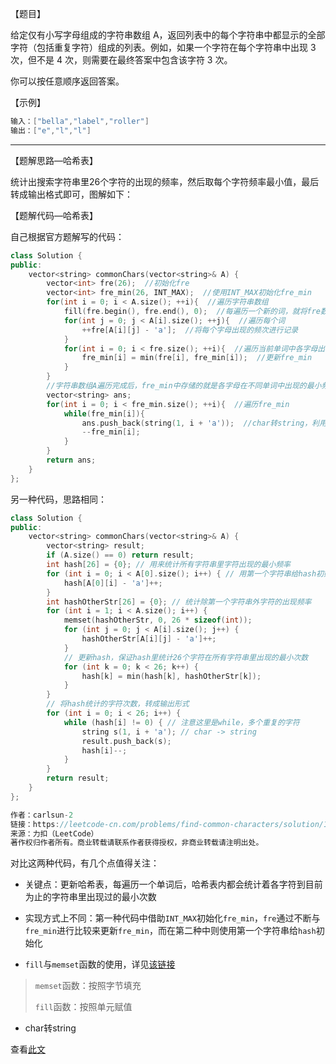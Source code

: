 【题目】

给定仅有小写字母组成的字符串数组 A，返回列表中的每个字符串中都显示的全部字符（包括重复字符）组成的列表。例如，如果一个字符在每个字符串中出现 3 次，但不是 4 次，则需要在最终答案中包含该字符 3 次。

你可以按任意顺序返回答案。

【示例】

```c++
输入：["bella","label","roller"]
输出：["e","l","l"]
```

---

【题解思路—哈希表】

统计出搜索字符串里26个字符的出现的频率，然后取每个字符频率最小值，最后转成输出格式即可，图解如下：



【题解代码—哈希表】

自己根据官方题解写的代码：

```c++
class Solution {
public:
    vector<string> commonChars(vector<string>& A) {
        vector<int> fre(26);  //初始化fre
        vector<int> fre_min(26, INT_MAX);  //使用INT_MAX初始化fre_min
        for(int i = 0; i < A.size(); ++i){  //遍历字符串数组
            fill(fre.begin(), fre.end(), 0);  //每遍历一个新的词，就将fre数组置零
            for(int j = 0; j < A[i].size(); ++j){  //遍历每个词
                ++fre[A[i][j] - 'a'];  //将每个字母出现的频次进行记录
            }
            for(int i = 0; i < fre.size(); ++i){  //遍历当前单词中各字母出现的频次fre
                fre_min[i] = min(fre[i], fre_min[i]);  //更新fre_min
            }
        }
        //字符串数组A遍历完成后，fre_min中存储的就是各字母在不同单词中出现的最小频次，只要对应转化成输出字母即可
        vector<string> ans;
        for(int i = 0; i < fre_min.size(); ++i){  //遍历fre_min
            while(fre_min[i]){
                ans.push_back(string(1, i + 'a'));  //char转string，利用string的构造函数string(size_t n, char c);
                --fre_min[i];
            }
        }
        return ans;
    }
};
```

另一种代码，思路相同：

```c++
class Solution {
public:
    vector<string> commonChars(vector<string>& A) {
        vector<string> result;
        if (A.size() == 0) return result;  
        int hash[26] = {0}; // 用来统计所有字符串里字符出现的最小频率
        for (int i = 0; i < A[0].size(); i++) { // 用第一个字符串给hash初始化
            hash[A[0][i] - 'a']++;
        }
        int hashOtherStr[26] = {0}; // 统计除第一个字符串外字符的出现频率
        for (int i = 1; i < A.size(); i++) {
            memset(hashOtherStr, 0, 26 * sizeof(int));  
            for (int j = 0; j < A[i].size(); j++) {
                hashOtherStr[A[i][j] - 'a']++;
            }
            // 更新hash，保证hash里统计26个字符在所有字符串里出现的最小次数
            for (int k = 0; k < 26; k++) { 
                hash[k] = min(hash[k], hashOtherStr[k]);
            }
        }
        // 将hash统计的字符次数，转成输出形式
        for (int i = 0; i < 26; i++) {
            while (hash[i] != 0) { // 注意这里是while，多个重复的字符
                string s(1, i + 'a'); // char -> string
                result.push_back(s);
                hash[i]--;
            }
        }
        return result;
    }
};

作者：carlsun-2
链接：https://leetcode-cn.com/problems/find-common-characters/solution/1002-cha-zhao-chang-yong-zi-fu-ha-xi-fa-jing-dian-/
来源：力扣（LeetCode）
著作权归作者所有。商业转载请联系作者获得授权，非商业转载请注明出处。
```

对比这两种代码，有几个点值得关注：

* 关键点：更新哈希表，每遍历一个单词后，哈希表内都会统计着各字符到目前为止的字符串里出现过的最小次数

* 实现方式上不同：第一种代码中借助`INT_MAX`初始化`fre_min`，`fre`通过不断与`fre_min`进行比较来更新`fre_min`，而在第二种中则使用第一个字符串给`hash`初始化
* `fill`与`memset`函数的使用，详见[该链接](https://ilovemss.blog.csdn.net/article/details/95207691?utm_medium=distribute.pc_relevant.none-task-blog-BlogCommendFromBaidu-3.control&depth_1-utm_source=distribute.pc_relevant.none-task-blog-BlogCommendFromBaidu-3.control)

> `memset`函数：按照字节填充  
>
> `fill`函数：按照单元赋值

* char转string

查看[此文](https://blog.csdn.net/potxxx/article/details/87290812)
